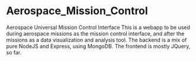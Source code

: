 # Aerospace_Mission_Control
Aerospace Universal Mission Control Interface
This is a webapp to be used during aerospace missions as the mission control interface, and after the missions as a data visualization and analysis tool.
The backend is a mix of pure NodeJS and Express, using MongoDB. The frontend is mostly JQuery, so far.
